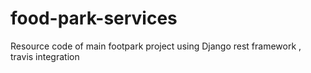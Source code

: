 # food-park-services

Resource code of main footpark project using Django rest framework , travis integration 
